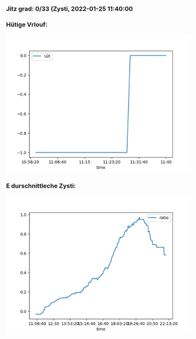 ### Jitz grad: 0/33 (Zysti, 2022-01-25 11:40:00

### Hütige Vrlouf:
![Graph](Today.png)

### E durschnittleche Zysti:
![Graph](Zysti.png)